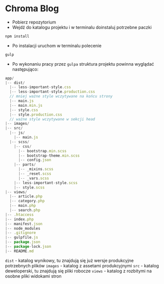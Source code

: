 # Chroma Blog

* Pobierz repozytorium
* Wejdź do katalogu projektu i w terminalu doinstaluj potrzebne paczki
```bash 
npm install
```
* Po instalacji uruchom w terminalu polecenie
```bash
gulp
```
* Po wykonaniu pracy przez `gulpa` struktura projektu powinna wyglądać następująco:
```javascript
app/
|-- dist/
  |-- less-important-style.css
  |-- less-important-style.production.css
  // mniej ważne style wczytywane na końcu strony
  |-- main.js
  |-- main.min.js
  |-- style.css
  |-- style.production.css
  // ważne style wczytywane w sekcji head
|-- images/
|-- src/
  |-- js/
    |-- main.js
  |-- scss/
    |-- css/
      |-- bootstrap.min.scss
      |-- bootstrap-theme.min.scss
      |-- config.json
    |-- parts/
      |-- _mixins.scss
      |-- _reset.scss
      |-- _vars.scss
    |-- less-important-style.scss
    |-- style.scss
|-- views/
  |-- article.php
  |-- category.php
  |-- main.php
  |-- search.php
|-- .htaccess
|-- index.php
|-- manifest.json
|-- node_modules
|-- .gitignore
|-- gulpfile.js
|-- package.json
|-- package-lock.json
|-- README.md
```

`dist` - katalog wynikowy, tu znajdują się już wersje produkcyjne potrzebnych plików
`images` - katalog z assetami produkcyjnymi
`src` - katalog deweloperski, tu znajdują się pliki robocze
`views` - katalog z rozbitymi na osobne pliki widokami stron